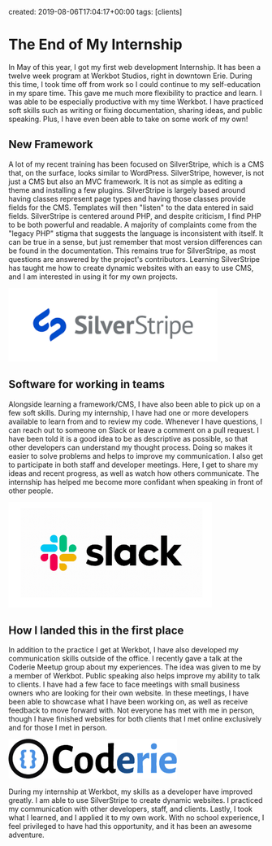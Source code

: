 created: 2019-08-06T17:04:17+00:00
tags: [clients]

# The End of My Internship


In May of this year, I got my first web development Internship. It has been a twelve week program at Werkbot Studios, right in downtown Erie. During this time, I took time off from work so I could continue to my self-education in my spare time. This gave me much more flexibility to practice and learn. I was able to be especially productive with my time Werkbot. I have practiced soft skills such as writing or fixing documentation, sharing ideas, and public speaking. Plus, I have even been able to take on some work of my own!

## New Framework

A lot of my recent training has been focused on SilverStripe, which is a CMS that, on the surface, looks similar to WordPress. SilverStripe, however, is not just a CMS but also an MVC framework. It is not as simple as editing a theme and installing a few plugins. SilverStripe is largely based around having classes represent page types and having those classes provide fields for the CMS. Templates will then "listen" to the data entered in said fields. SilverStripe is centered around PHP, and despite criticism, I find PHP to be both powerful and readable. A majority of complaints come from the "legacy PHP" stigma that suggests the language is inconsistent with itself. It can be true in a sense, but just remember that most version differences can be found in the documentation. This remains true for SilverStripe, as most questions are answered by the project's contributors. Learning SilverStripe has taught me how to create dynamic websites with an easy to use CMS, and I am interested in using it for my own projects.

<img alt="" src="images/silverstripe.png" height="145" width="412" />

## Software for working in teams

Alongside learning a framework/CMS, I have also been able to pick up on a few soft skills. During my internship, I have had one or more developers available to learn from and to review my code. Whenever I have questions, I can reach out to someone on Slack or leave a comment on a pull request. I have been told it is a good idea to be as descriptive as possible, so that other developers can understand my thought process. Doing so makes it easier to solve problems and helps to improve my communication. I also get to participate in both staff and developer meetings. Here, I get to share my ideas and recent progress, as well as watch how others communicate. The internship has helped me become more confidant when speaking in front of other people.   

<img alt="" src="images/slack.png" height="208" width="401" />

## How I landed this in the first place

In addition to the practice I get at Werkbot, I have also developed my communication skills outside of the office. I recently gave a talk at the Coderie Meetup group about my experiences. The idea was given to me by a member of Werkbot. Public speaking also helps improve my ability to talk to clients. I have had a few face to face meetings with small business owners who are looking for their own website. In these meetings, I have been able to showcase what I have been working on, as well as receive feedback to move forward with. Not everyone has met with me in person, though I have finished websites for both clients that I met online exclusively and for those I met in person.

<img alt="" src="images/coderie.png" height="78" width="332" />

During my internship at Werkbot, my skills as a developer have improved greatly. I am able to use SilverStripe to create dynamic websites. I practiced my communication with other developers, staff, and clients. Lastly, I took what I learned, and I applied it to my own work. With no school experience, I feel privileged to have had this opportunity, and it has been an awesome adventure.

